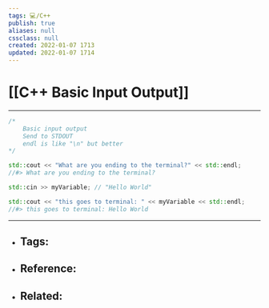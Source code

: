 ```yaml
---
tags: 💻️/C++
publish: true
aliases: null
cssclass: null
created: 2022-01-07 1713
updated: 2022-01-07 1714
---
```


# [[C++ Basic Input Output]]

---

```cpp
/*
	Basic input output
	Send to STDOUT
	endl is like "\n" but better
*/

std::cout << "What are you ending to the terminal?" << std::endl;
//#> What are you ending to the terminal?

std::cin >> myVariable; // "Hello World"

std::cout << "this goes to terminal: " << myVariable << std::endl;
//#> this goes to terminal: Hello World
```

---

- Tags: 
	- 
- Reference:
	- 
- Related:
	- 

